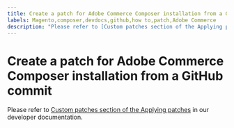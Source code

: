 ```yaml
---
title: Create a patch for Adobe Commerce Composer installation from a GitHub commit
labels: Magento,composer,devdocs,github,how to,patch,Adobe Commerce
description: "Please refer to [Custom patches section of the Applying patches](https://devdocs.magento.com/guides/v2.3/comp-mgr/patching.html#custom-patches) in our developer documentation."
---
```


# Create a patch for Adobe Commerce Composer installation from a GitHub commit

Please refer to [Custom patches section of the Applying patches](https://devdocs.magento.com/guides/v2.3/comp-mgr/patching.html#custom-patches) in our developer documentation.